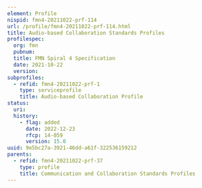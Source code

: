 ```yaml
---
element: Profile
nispid: fmn4-20211022-prf-114
url: /profile/fmn4-20211022-prf-114.html
title: Audio-based Collaboration Standards Profiles
profilespec:
  org: fmn
  pubnum: 
  title: FMN Spiral 4 Specification
  date: 2021-10-22
  version: 
subprofiles:
  - refid: fmn4-20211022-prf-1
    type: serviceprofile
    title: Audio-based Collaboration Profile
status:
  uri: 
  history: 
    - flag: added
      date: 2022-12-23
      rfcp: 14-059
      version: 15.0
uuid: 9e5bc27a-3921-46dd-a61f-322536159212
parents:
  - refid: fmn4-20211022-prf-37
    type: profile
    title: Communication and Collaboration Standards Profiles
---
```

